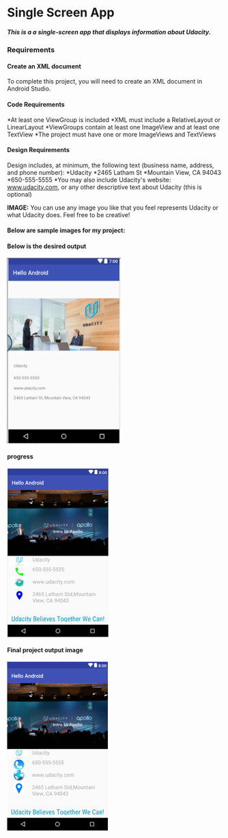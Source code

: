 # Single Screen App
##### This is a a single-screen app that displays information about Udacity.

### Requirements
#### Create an XML document
To complete this project, you will need to create an XML document in Android Studio.

#### Code Requirements
*At least one ViewGroup is included
*XML must include a RelativeLayout or LinearLayout
*ViewGroups contain at least one ImageView and at least one TextView
*The project must have one or more ImageViews and TextViews

#### Design Requirements
   Design includes, at minimum, the following text (business name, address, and phone number):
*Udacity
*2465 Latham St
*Mountain View, CA 94043
*650-555-5555
*You may also include Udacity's website: www.udacity.com, or any other descriptive text about Udacity (this is optional)

**IMAGE:** You can use any image you like that you feel represents Udacity or what Udacity does. Feel free to be creative!

#### Below are sample images for my project:

#### Below is the desired output
![alt text](https://github.com/evamaina/Single-Screen-App/blob/master/app/src/main/res/drawable/example.png "Screenshot 1")

#### progress
![alt text](https://github.com/evamaina/Single-Screen-App/blob/master/app/src/main/res/drawable/udacity.png "Screenshot 2")

#### Final project output image
![alt text](https://github.com/evamaina/Single-Screen-App/blob/master/app/src/main/res/drawable/udacity1.png "Screenshot 3")



